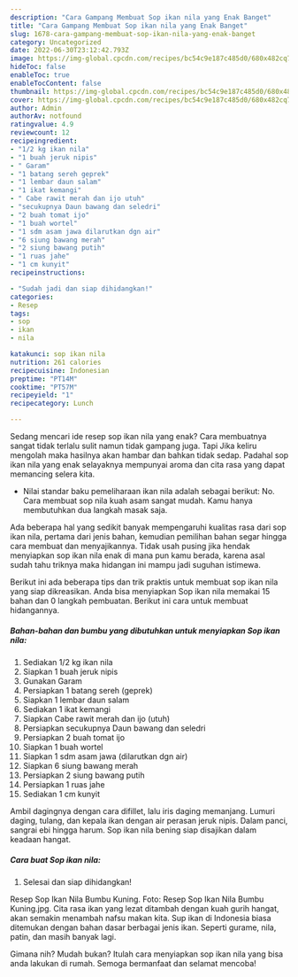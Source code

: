```yaml
---
description: "Cara Gampang Membuat Sop ikan nila yang Enak Banget"
title: "Cara Gampang Membuat Sop ikan nila yang Enak Banget"
slug: 1678-cara-gampang-membuat-sop-ikan-nila-yang-enak-banget
category: Uncategorized
date: 2022-06-30T23:12:42.793Z
image: https://img-global.cpcdn.com/recipes/bc54c9e187c485d0/680x482cq70/sop-ikan-nila-foto-resep-utama.jpg
hideToc: false
enableToc: true
enableTocContent: false
thumbnail: https://img-global.cpcdn.com/recipes/bc54c9e187c485d0/680x482cq70/sop-ikan-nila-foto-resep-utama.jpg
cover: https://img-global.cpcdn.com/recipes/bc54c9e187c485d0/680x482cq70/sop-ikan-nila-foto-resep-utama.jpg
author: Admin
authorAv: notfound
ratingvalue: 4.9
reviewcount: 12
recipeingredient:
- "1/2 kg ikan nila"
- "1 buah jeruk nipis"
- " Garam"
- "1 batang sereh geprek"
- "1 lembar daun salam"
- "1 ikat kemangi"
- " Cabe rawit merah dan ijo utuh"
- "secukupnya Daun bawang dan seledri"
- "2 buah tomat ijo"
- "1 buah wortel"
- "1 sdm asam jawa dilarutkan dgn air"
- "6 siung bawang merah"
- "2 siung bawang putih"
- "1 ruas jahe"
- "1 cm kunyit"
recipeinstructions:

- "Sudah jadi dan siap dihidangkan!"
categories:
- Resep
tags:
- sop
- ikan
- nila

katakunci: sop ikan nila 
nutrition: 261 calories
recipecuisine: Indonesian
preptime: "PT14M"
cooktime: "PT57M"
recipeyield: "1"
recipecategory: Lunch

---
```



Sedang mencari ide resep sop ikan nila yang enak? Cara membuatnya sangat tidak terlalu sulit namun tidak gampang juga. Tapi Jika keliru mengolah maka hasilnya akan hambar dan bahkan tidak sedap. Padahal sop ikan nila yang enak selayaknya mempunyai aroma dan cita rasa yang dapat memancing selera kita.


- Nilai standar baku pemeliharaan ikan nila adalah sebagai berikut: No. Cara membuat sop nila kuah asam sangat mudah. Kamu hanya membutuhkan dua langkah masak saja.

Ada beberapa hal yang sedikit banyak mempengaruhi kualitas rasa dari sop ikan nila, pertama dari jenis bahan, kemudian pemilihan bahan segar hingga cara membuat dan menyajikannya. Tidak usah pusing jika hendak menyiapkan sop ikan nila enak di mana pun kamu berada, karena asal sudah tahu triknya maka hidangan ini mampu jadi suguhan istimewa.


Berikut ini ada beberapa tips dan trik praktis untuk membuat sop ikan nila yang siap dikreasikan. Anda bisa menyiapkan Sop ikan nila memakai 15 bahan dan 0 langkah pembuatan. Berikut ini cara untuk membuat hidangannya.

<!--inarticleads1-->

##### Bahan-bahan dan bumbu yang dibutuhkan untuk menyiapkan Sop ikan nila:

1. Sediakan 1/2 kg ikan nila
1. Siapkan 1 buah jeruk nipis
1. Gunakan  Garam
1. Persiapkan 1 batang sereh (geprek)
1. Siapkan 1 lembar daun salam
1. Sediakan 1 ikat kemangi
1. Siapkan  Cabe rawit merah dan ijo (utuh)
1. Persiapkan secukupnya Daun bawang dan seledri
1. Persiapkan 2 buah tomat ijo
1. Siapkan 1 buah wortel
1. Siapkan 1 sdm asam jawa (dilarutkan dgn air)
1. Siapkan 6 siung bawang merah
1. Persiapkan 2 siung bawang putih
1. Persiapkan 1 ruas jahe
1. Sediakan 1 cm kunyit


Ambil dagingnya dengan cara difillet, lalu iris daging memanjang. Lumuri daging, tulang, dan kepala ikan dengan air perasan jeruk nipis. Dalam panci, sangrai ebi hingga harum. Sop ikan nila bening siap disajikan dalam keadaan hangat. 

<!--inarticleads2-->

##### Cara buat Sop ikan nila:


1. Selesai dan siap dihidangkan!

Resep Sop Ikan Nila Bumbu Kuning. Foto: Resep Sop Ikan Nila Bumbu Kuning.jpg. Cita rasa ikan yang lezat ditambah dengan kuah gurih hangat, akan semakin menambah nafsu makan kita. Sup ikan di Indonesia biasa ditemukan dengan bahan dasar berbagai jenis ikan. Seperti gurame, nila, patin, dan masih banyak lagi. 

Gimana nih? Mudah bukan? Itulah cara menyiapkan sop ikan nila yang bisa anda lakukan di rumah. Semoga bermanfaat dan selamat mencoba!
